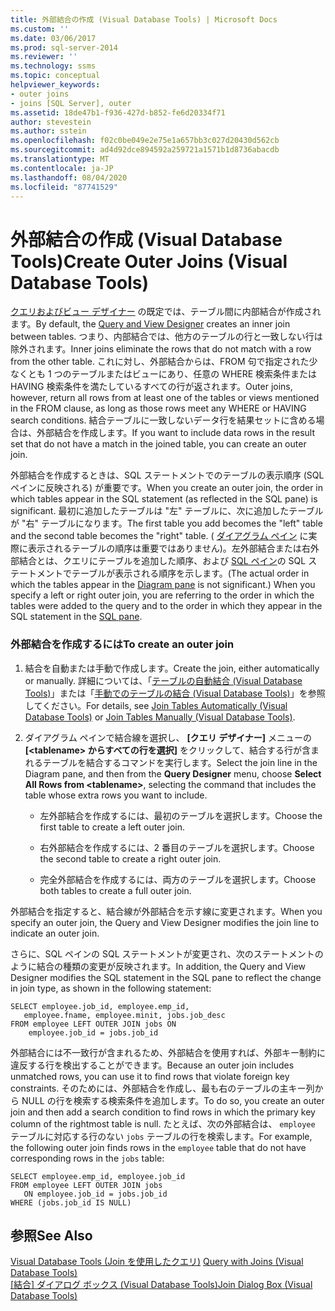 ```yaml
---
title: 外部結合の作成 (Visual Database Tools) | Microsoft Docs
ms.custom: ''
ms.date: 03/06/2017
ms.prod: sql-server-2014
ms.reviewer: ''
ms.technology: ssms
ms.topic: conceptual
helpviewer_keywords:
- outer joins
- joins [SQL Server], outer
ms.assetid: 18de47b1-f936-427d-b852-fe6d20334f71
author: stevestein
ms.author: sstein
ms.openlocfilehash: f02c0be049e2e75e1a657bb3c027d20430d562cb
ms.sourcegitcommit: ad4d92dce894592a259721a1571b1d8736abacdb
ms.translationtype: MT
ms.contentlocale: ja-JP
ms.lasthandoff: 08/04/2020
ms.locfileid: "87741529"
---
```

# <a name="create-outer-joins-visual-database-tools"></a><span data-ttu-id="e7f86-102">外部結合の作成 (Visual Database Tools)</span><span class="sxs-lookup"><span data-stu-id="e7f86-102">Create Outer Joins (Visual Database Tools)</span></span>
  <span data-ttu-id="e7f86-103">[クエリおよびビュー デザイナー](visual-database-tools.md) の既定では、テーブル間に内部結合が作成されます。</span><span class="sxs-lookup"><span data-stu-id="e7f86-103">By default, the [Query and View Designer](visual-database-tools.md) creates an inner join between tables.</span></span> <span data-ttu-id="e7f86-104">つまり、内部結合では、他方のテーブルの行と一致しない行は除外されます。</span><span class="sxs-lookup"><span data-stu-id="e7f86-104">Inner joins eliminate the rows that do not match with a row from the other table.</span></span> <span data-ttu-id="e7f86-105">これに対し、外部結合からは、FROM 句で指定された少なくとも 1 つのテーブルまたはビューにあり、任意の WHERE 検索条件または HAVING 検索条件を満たしているすべての行が返されます。</span><span class="sxs-lookup"><span data-stu-id="e7f86-105">Outer joins, however, return all rows from at least one of the tables or views mentioned in the FROM clause, as long as those rows meet any WHERE or HAVING search conditions.</span></span> <span data-ttu-id="e7f86-106">結合テーブルに一致しないデータ行を結果セットに含める場合は、外部結合を作成します。</span><span class="sxs-lookup"><span data-stu-id="e7f86-106">If you want to include data rows in the result set that do not have a match in the joined table, you can create an outer join.</span></span>  
  
 <span data-ttu-id="e7f86-107">外部結合を作成するときは、SQL ステートメントでのテーブルの表示順序 (SQL ペインに反映される) が重要です。</span><span class="sxs-lookup"><span data-stu-id="e7f86-107">When you create an outer join, the order in which tables appear in the SQL statement (as reflected in the SQL pane) is significant.</span></span> <span data-ttu-id="e7f86-108">最初に追加したテーブルは "左" テーブルに、次に追加したテーブルが "右" テーブルになります。</span><span class="sxs-lookup"><span data-stu-id="e7f86-108">The first table you add becomes the "left" table and the second table becomes the "right" table.</span></span> <span data-ttu-id="e7f86-109">( [ダイアグラム ペイン](diagram-pane-visual-database-tools.md) に実際に表示されるテーブルの順序は重要ではありません)。左外部結合または右外部結合とは、クエリにテーブルを追加した順序、および [SQL ペイン](sql-pane-visual-database-tools.md)の SQL ステートメントでテーブルが表示される順序を示します。</span><span class="sxs-lookup"><span data-stu-id="e7f86-109">(The actual order in which the tables appear in the [Diagram pane](diagram-pane-visual-database-tools.md) is not significant.) When you specify a left or right outer join, you are referring to the order in which the tables were added to the query and to the order in which they appear in the SQL statement in the [SQL pane](sql-pane-visual-database-tools.md).</span></span>  
  
### <a name="to-create-an-outer-join"></a><span data-ttu-id="e7f86-110">外部結合を作成するには</span><span class="sxs-lookup"><span data-stu-id="e7f86-110">To create an outer join</span></span>  
  
1.  <span data-ttu-id="e7f86-111">結合を自動または手動で作成します。</span><span class="sxs-lookup"><span data-stu-id="e7f86-111">Create the join, either automatically or manually.</span></span> <span data-ttu-id="e7f86-112">詳細については、「[テーブルの自動結合 (Visual Database Tools)](join-tables-automatically-visual-database-tools.md)」または「[手動でのテーブルの結合 (Visual Database Tools)](join-tables-manually-visual-database-tools.md)」を参照してください。</span><span class="sxs-lookup"><span data-stu-id="e7f86-112">For details, see [Join Tables Automatically &#40;Visual Database Tools&#41;](join-tables-automatically-visual-database-tools.md) or [Join Tables Manually &#40;Visual Database Tools&#41;](join-tables-manually-visual-database-tools.md).</span></span>  
  
2.  <span data-ttu-id="e7f86-113">ダイアグラム ペインで結合線を選択し、 **[クエリ デザイナー]** メニューの **[\<tablename> からすべての行を選択]** をクリックして、結合する行が含まれるテーブルを結合するコマンドを実行します。</span><span class="sxs-lookup"><span data-stu-id="e7f86-113">Select the join line in the Diagram pane, and then from the **Query Designer** menu, choose **Select All Rows from \<tablename>**, selecting the command that includes the table whose extra rows you want to include.</span></span>  
  
    -   <span data-ttu-id="e7f86-114">左外部結合を作成するには、最初のテーブルを選択します。</span><span class="sxs-lookup"><span data-stu-id="e7f86-114">Choose the first table to create a left outer join.</span></span>  
  
    -   <span data-ttu-id="e7f86-115">右外部結合を作成するには、2 番目のテーブルを選択します。</span><span class="sxs-lookup"><span data-stu-id="e7f86-115">Choose the second table to create a right outer join.</span></span>  
  
    -   <span data-ttu-id="e7f86-116">完全外部結合を作成するには、両方のテーブルを選択します。</span><span class="sxs-lookup"><span data-stu-id="e7f86-116">Choose both tables to create a full outer join.</span></span>  
  
 <span data-ttu-id="e7f86-117">外部結合を指定すると、結合線が外部結合を示す線に変更されます。</span><span class="sxs-lookup"><span data-stu-id="e7f86-117">When you specify an outer join, the Query and View Designer modifies the join line to indicate an outer join.</span></span>  
  
 <span data-ttu-id="e7f86-118">さらに、SQL ペインの SQL ステートメントが変更され、次のステートメントのように結合の種類の変更が反映されます。</span><span class="sxs-lookup"><span data-stu-id="e7f86-118">In addition, the Query and View Designer modifies the SQL statement in the SQL pane to reflect the change in join type, as shown in the following statement:</span></span>  
  
```  
SELECT employee.job_id, employee.emp_id,  
   employee.fname, employee.minit, jobs.job_desc  
FROM employee LEFT OUTER JOIN jobs ON   
    employee.job_id = jobs.job_id  
```  
  
 <span data-ttu-id="e7f86-119">外部結合には不一致行が含まれるため、外部結合を使用すれば、外部キー制約に違反する行を検出することができます。</span><span class="sxs-lookup"><span data-stu-id="e7f86-119">Because an outer join includes unmatched rows, you can use it to find rows that violate foreign key constraints.</span></span> <span data-ttu-id="e7f86-120">そのためには、外部結合を作成し、最も右のテーブルの主キー列から NULL の行を検索する検索条件を追加します。</span><span class="sxs-lookup"><span data-stu-id="e7f86-120">To do so, you create an outer join and then add a search condition to find rows in which the primary key column of the rightmost table is null.</span></span> <span data-ttu-id="e7f86-121">たとえば、次の外部結合は、 `employee` テーブルに対応する行のない `jobs` テーブルの行を検索します。</span><span class="sxs-lookup"><span data-stu-id="e7f86-121">For example, the following outer join finds rows in the `employee` table that do not have corresponding rows in the `jobs` table:</span></span>  
  
```  
SELECT employee.emp_id, employee.job_id  
FROM employee LEFT OUTER JOIN jobs   
   ON employee.job_id = jobs.job_id  
WHERE (jobs.job_id IS NULL)  
```  
  
## <a name="see-also"></a><span data-ttu-id="e7f86-122">参照</span><span class="sxs-lookup"><span data-stu-id="e7f86-122">See Also</span></span>  
 <span data-ttu-id="e7f86-123">[Visual Database Tools &#40;Join を使用したクエリ&#41;](query-with-joins-visual-database-tools.md) </span><span class="sxs-lookup"><span data-stu-id="e7f86-123">[Query with Joins &#40;Visual Database Tools&#41;](query-with-joins-visual-database-tools.md) </span></span>  
 <span data-ttu-id="e7f86-124">[[結合] ダイアログ ボックス (Visual Database Tools)](join-dialog-box-visual-database-tools.md)</span><span class="sxs-lookup"><span data-stu-id="e7f86-124">[Join Dialog Box &#40;Visual Database Tools&#41;](join-dialog-box-visual-database-tools.md)</span></span>  
  
  
